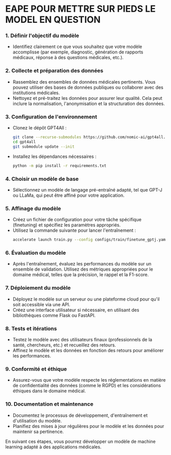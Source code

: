# EAPE POUR METTRE SUR PIEDS LE MODEL EN QUESTION

### 1. **Définir l'objectif du modèle**
   - Identifiez clairement ce que vous souhaitez que votre modèle accomplisse (par exemple, diagnostic, génération de rapports médicaux, réponse à des questions médicales, etc.).

### 2. **Collecte et préparation des données**
   - Rassemblez des ensembles de données médicales pertinents. Vous pouvez utiliser des bases de données publiques ou collaborer avec des institutions médicales.
   - Nettoyez et pré-traitez les données pour assurer leur qualité. Cela peut inclure la normalisation, l'anonymisation et la structuration des données.

### 3. **Configuration de l'environnement**
   - Clonez le dépôt GPT4All :
     ```bash
     git clone --recurse-submodules https://github.com/nomic-ai/gpt4all.git
     cd gpt4all
     git submodule update --init
     ```
   - Installez les dépendances nécessaires :
     ```bash
     python -m pip install -r requirements.txt
     ```

### 4. **Choisir un modèle de base**
   - Sélectionnez un modèle de langage pré-entraîné adapté, tel que GPT-J ou LLaMa, qui peut être affiné pour votre application.

### 5. **Affinage du modèle**
   - Créez un fichier de configuration pour votre tâche spécifique (finetuning) et spécifiez les paramètres appropriés.
   - Utilisez la commande suivante pour lancer l'entraînement :
     ```bash
     accelerate launch train.py --config configs/train/finetune_gptj.yaml
     ```

### 6. **Évaluation du modèle**
   - Après l'entraînement, évaluez les performances du modèle sur un ensemble de validation. Utilisez des métriques appropriées pour le domaine médical, telles que la précision, le rappel et la F1-score.

### 7. **Déploiement du modèle**
   - Déployez le modèle sur un serveur ou une plateforme cloud pour qu'il soit accessible via une API.
   - Créez une interface utilisateur si nécessaire, en utilisant des bibliothèques comme Flask ou FastAPI.

### 8. **Tests et itérations**
   - Testez le modèle avec des utilisateurs finaux (professionnels de la santé, chercheurs, etc.) et recueillez des retours.
   - Affinez le modèle et les données en fonction des retours pour améliorer les performances.

### 9. **Conformité et éthique**
   - Assurez-vous que votre modèle respecte les réglementations en matière de confidentialité des données (comme le RGPD) et les considérations éthiques dans le domaine médical.

### 10. **Documentation et maintenance**
   - Documentez le processus de développement, d'entraînement et d'utilisation du modèle.
   - Planifiez des mises à jour régulières pour le modèle et les données pour maintenir sa pertinence.

En suivant ces étapes, vous pourrez développer un modèle de machine learning adapté à des applications médicales.